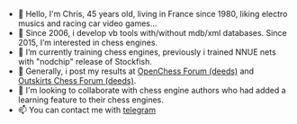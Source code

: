 - 👋 Hello, I'm Chris, 45 years old, living in France since 1980, liking electro musics and racing car video games...
- 👀 Since 2006, i develop vb tools with/without mdb/xml databases. Since 2015, I’m interested in chess engines.
- 🌱 I’m currently training chess engines, previously i trained NNUE nets with "nodchip" release of Stockfish.
- 🌱 Generally, i post my results at [OpenChess Forum (deeds)](https://www.open-chess.org/index.php) and [Outskirts Chess Forum (deeds)](https://outskirts.altervista.org/forum/index.php).
- 💞️ I'm looking to collaborate with chess engine authors who had added a learning feature to their chess engines.
- 📫 You can contact me with [telegram](https://t.me/@DeeDs_TackTyk)

<!---
chris13300/chris13300 is a ✨ special ✨ repository because its `README.md` (this file) appears on your GitHub profile.
You can click the Preview link to take a look at your changes.
--->
